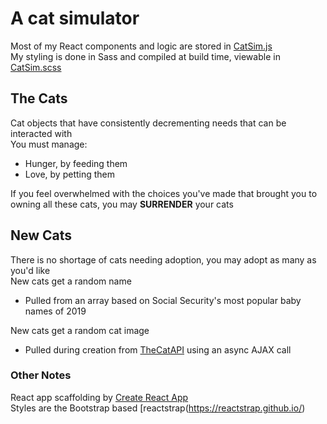 # A cat simulator
Most of my React components and logic are stored in [CatSim.js](src/CatSim.js)  
My styling is done in Sass and compiled at build time, viewable in [CatSim.scss](src/CatSim.scss)

## The Cats
Cat objects that have consistently decrementing needs that can be interacted with  
You must manage:
* Hunger, by feeding them
* Love, by petting them  

If you feel overwhelmed with the choices you've made that brought you to owning all these cats, you may **SURRENDER** your cats

## New Cats
There is no shortage of cats needing adoption, you may adopt as many as you'd like  
New cats get a random name  
* Pulled from an array based on Social Security's most popular baby names of 2019  

New cats get a random cat image
* Pulled during creation from [TheCatAPI](https://thecatapi.com/) using an async AJAX call


### Other Notes
React app scaffolding by [Create React App](https://create-react-app.dev/)  
Styles are the Bootstrap based [reactstrap(https://reactstrap.github.io/)
